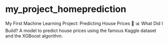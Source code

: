 # my_project_homeprediction
My First Machine Learning Project: Predicting House Prices 🏡 📊 What Did I Build?  A model to predict house prices using the famous Kaggle dataset and the XGBoost algorithm.
